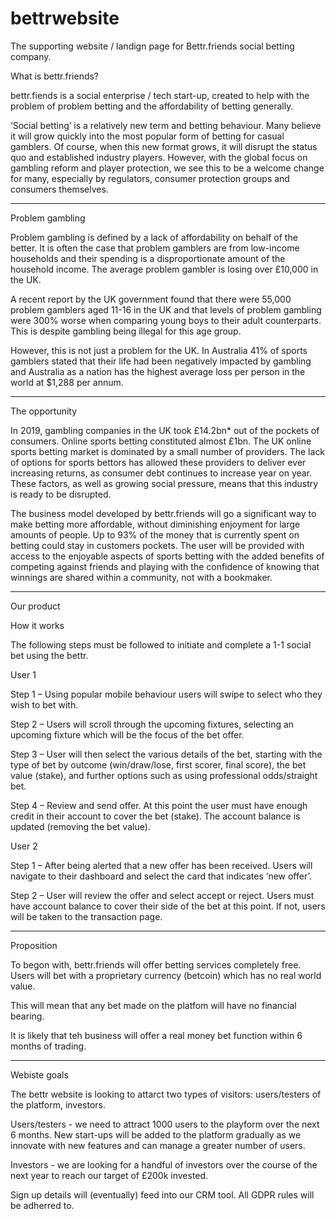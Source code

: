 # bettrwebsite

The supporting website / landign page for Bettr.friends social betting company. 

What is bettr.friends? 

bettr.fiends is a social enterprise / tech start-up, created to help with the problem of problem betting and the affordability of betting generally. 

‘Social betting’ is a relatively new term and betting behaviour. Many believe it will grow quickly into the most popular form of betting for casual gamblers. Of course, when this new format grows, it will disrupt the status quo and established industry players. However, with the global focus on gambling reform and player protection, we see this to be a welcome change for many, especially by regulators, consumer protection groups and consumers themselves.   

_____________________________________________________________

Problem gambling

Problem gambling is defined by a lack of affordability on behalf of the better. It is often the case that problem gamblers are from low-income households and their spending is a disproportionate amount of the household income. The average problem gambler is losing over £10,000 in the UK.

A recent report by the UK government found that there were 55,000 problem gamblers aged 11-16 in the UK and that levels of problem gambling were 300% worse when comparing young boys to their adult counterparts. This is despite gambling being illegal for this age group.

However, this is not just a problem for the UK. In Australia 41% of sports gamblers stated that their life had been negatively impacted by gambling and Australia as a nation has the highest average loss per person in the world at $1,288 per annum.

_____________________________________________________________

The opportunity

In 2019, gambling companies in the UK took £14.2bn* out of the pockets of consumers. Online sports betting constituted almost £1bn.
The UK online sports betting market is dominated by a small number of providers. The lack of options for sports bettors has allowed these providers to deliver ever increasing returns, as consumer debt continues to increase year on year. These factors, as well as growing social pressure, means that this industry is ready to be disrupted. 

The business model developed by bettr.friends will go a significant way to make betting more affordable, without diminishing enjoyment for large amounts of people. Up to 93% of the money that is currently spent on betting could stay in customers pockets. The user will be provided with access to the enjoyable aspects of sports betting with the added benefits of competing against friends and playing with the confidence of knowing that winnings are shared within a community, not with a bookmaker. 

_____________________________________________________________

Our product

How it works

The following steps must be followed to initiate and complete a 1-1 social bet using the bettr.  

User 1

Step 1 – Using popular mobile behaviour users will swipe to select who they wish to bet with. 

Step 2 – Users will scroll through the upcoming fixtures, selecting an upcoming fixture which will be the focus of the bet offer. 

Step 3 – User will then select the various details of the bet, starting with the type of bet by outcome (win/draw/lose, first scorer, final score), the bet value (stake), and further options such as using professional odds/straight bet. 

Step 4 – Review and send offer. At this point the user must have enough credit in their account to cover the bet (stake). The account balance is updated (removing the bet value).  

User 2

Step 1 – After being alerted that a new offer has been received. Users will navigate to their dashboard and select the card that indicates ‘new offer’.   

Step 2 – User will review the offer and select accept or reject. Users must have account balance to cover their side of the bet at this point. If not, users will be taken to the transaction page. 

_____________________________________________________________


Proposition

To begon with, bettr.friends will offer betting services completely free. Users will bet with a proprietary currency (betcoin) which has no real world value.

This will mean that any bet made on the platfom will have no financial bearing. 

It is likely that teh business will offer a real money bet function within 6 months of trading. 

_____________________________________________________________


Webiste goals

The bettr website is looking to attarct two types of visitors: users/testers of the platform, investors.

Users/testers - we need to attract 1000 users to the playform over the next 6 months. New start-ups will be added to the platform gradually as we innovate with new features and can manage a greater number of users. 

Investors - we are looking for a handful of investors over the course of the next year to reach our target of £200k invested. 

Sign up details will (eventually) feed into our CRM tool. All GDPR rules will be adherred to. 



